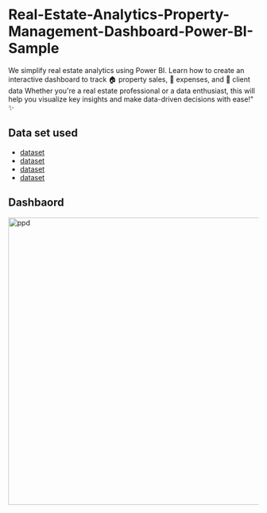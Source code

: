 # Real-Estate-Analytics-Property-Management-Dashboard-Power-BI-Sample
 We simplify real estate analytics using Power BI.  Learn how to create an interactive dashboard to track 🏠 property sales, 💼 expenses, and 👥 client data Whether you're a real estate professional or a data enthusiast, this will help you visualize key insights and make data-driven decisions with ease!" ✨
## Data set used
- <a href="https://github.com/Muhammad-Ibrahim593/Real-Estate-Analytics-Property-Management-Dashboard-Power-BI-Sample/blob/main/Expense_Table.csv">dataset<a/>
- <a href="https://github.com/Muhammad-Ibrahim593/Real-Estate-Analytics-Property-Management-Dashboard-Power-BI-Sample/blob/main/Client_Table.csv">dataset<a/>
- <a href="https://github.com/Muhammad-Ibrahim593/Real-Estate-Analytics-Property-Management-Dashboard-Power-BI-Sample/blob/main/Property_Table.csv">dataset<a/>
-  <a href="https://github.com/Muhammad-Ibrahim593/Real-Estate-Analytics-Property-Management-Dashboard-Power-BI-Sample/blob/main/Sales_Table%20(1).csv">dataset<a/>
 ## Dashbaord
 <img width="579" alt="ppd" src="https://github.com/user-attachments/assets/fd45d7b3-dad4-480c-bdf9-07dc79da04ae" />
